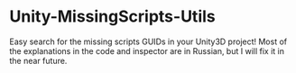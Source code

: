 # Unity-MissingScripts-Utils
Easy search for the missing scripts GUIDs in your Unity3D project!
Most of the explanations in the code and inspector are in Russian, but I will fix it in the near future.
